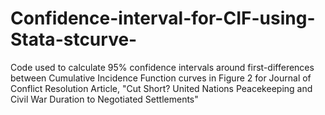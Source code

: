 # Confidence-interval-for-CIF-using-Stata-stcurve-
Code used to calculate 95% confidence intervals around first-differences between Cumulative Incidence Function curves in Figure 2 for Journal of Conflict Resolution Article, "Cut Short? United Nations Peacekeeping and Civil War Duration to Negotiated Settlements"
